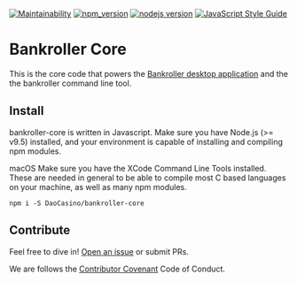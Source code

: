[![Maintainability](https://api.codeclimate.com/v1/badges/d48797878570cbc411ac/maintainability)](https://codeclimate.com/github/DaoCasino/bankroller-core/maintainability) [![npm_version](https://img.shields.io/npm/v/npm.svg)](https://www.npmjs.com/get-npm) [![nodejs version](https://img.shields.io/badge/nodejs-%3E=9.5-green.svg)](https://nodejs.org/en/download/current/) [![JavaScript Style Guide](https://img.shields.io/badge/code_style-standard-brightgreen.svg)](https://standardjs.com)

# Bankroller Core

This is the core code that powers the [Bankroller desktop application](https://github.com/DaoCasino/BankRollerApp) and the the bankroller command line tool.

## Install
bankroller-core is written in Javascript. Make sure you have Node.js (>= v9.5) installed, and your environment is capable of installing and compiling npm modules.

macOS Make sure you have the XCode Command Line Tools installed. These are needed in general to be able to compile most C based languages on your machine, as well as many npm modules.
```
npm i -S DaoCasino/bankroller-core
```


## Contribute

Feel free to dive in! [Open an issue](https://github.com/DaoCasino/bankroller-core/issues/new) or submit PRs.

We are follows the [Contributor Covenant](https://www.contributor-covenant.org/version/1/4/code-of-conduct.html) Code of Conduct.
